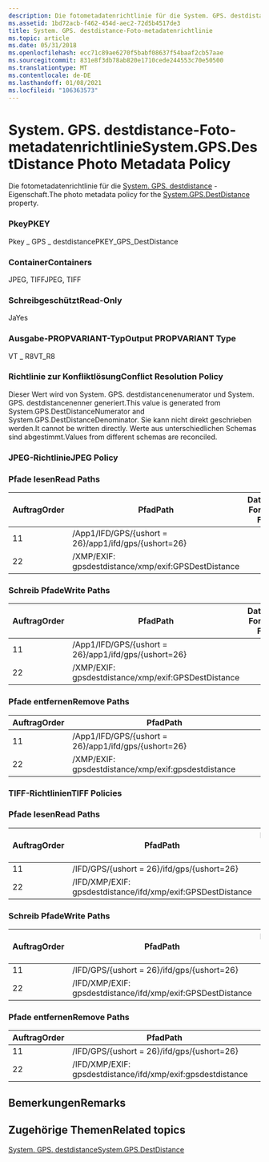 ```yaml
---
description: Die fotometadatenrichtlinie für die System. GPS. destdistance-Eigenschaft.
ms.assetid: 1bd72acb-f462-454d-aec2-72d5b4517de3
title: System. GPS. destdistance-Foto-metadatenrichtlinie
ms.topic: article
ms.date: 05/31/2018
ms.openlocfilehash: ecc71c89ae6270f5babf08637f54baaf2cb57aae
ms.sourcegitcommit: 831e8f3db78ab820e1710cede244553c70e50500
ms.translationtype: MT
ms.contentlocale: de-DE
ms.lasthandoff: 01/08/2021
ms.locfileid: "106363573"
---
```

# <a name="systemgpsdestdistance-photo-metadata-policy"></a><span data-ttu-id="0b259-103">System. GPS. destdistance-Foto-metadatenrichtlinie</span><span class="sxs-lookup"><span data-stu-id="0b259-103">System.GPS.DestDistance Photo Metadata Policy</span></span>

<span data-ttu-id="0b259-104">Die fotometadatenrichtlinie für die [System. GPS. destdistance](../properties/props-system-gps-destdistance.md) -Eigenschaft.</span><span class="sxs-lookup"><span data-stu-id="0b259-104">The photo metadata policy for the [System.GPS.DestDistance](../properties/props-system-gps-destdistance.md) property.</span></span>

### <a name="pkey"></a><span data-ttu-id="0b259-105">Pkey</span><span class="sxs-lookup"><span data-stu-id="0b259-105">PKEY</span></span>

<span data-ttu-id="0b259-106">Pkey \_ GPS \_ destdistance</span><span class="sxs-lookup"><span data-stu-id="0b259-106">PKEY\_GPS\_DestDistance</span></span>

### <a name="containers"></a><span data-ttu-id="0b259-107">Container</span><span class="sxs-lookup"><span data-stu-id="0b259-107">Containers</span></span>

<span data-ttu-id="0b259-108">JPEG, TIFF</span><span class="sxs-lookup"><span data-stu-id="0b259-108">JPEG, TIFF</span></span>

### <a name="read-only"></a><span data-ttu-id="0b259-109">Schreibgeschützt</span><span class="sxs-lookup"><span data-stu-id="0b259-109">Read-Only</span></span>

<span data-ttu-id="0b259-110">Ja</span><span class="sxs-lookup"><span data-stu-id="0b259-110">Yes</span></span>

### <a name="output-propvariant-type"></a><span data-ttu-id="0b259-111">Ausgabe-PROPVARIANT-Typ</span><span class="sxs-lookup"><span data-stu-id="0b259-111">Output PROPVARIANT Type</span></span>

<span data-ttu-id="0b259-112">VT \_ R8</span><span class="sxs-lookup"><span data-stu-id="0b259-112">VT\_R8</span></span>

### <a name="conflict-resolution-policy"></a><span data-ttu-id="0b259-113">Richtlinie zur Konfliktlösung</span><span class="sxs-lookup"><span data-stu-id="0b259-113">Conflict Resolution Policy</span></span>

<span data-ttu-id="0b259-114">Dieser Wert wird von System. GPS. destdistancenenumerator und System. GPS. destdistancenenner generiert.</span><span class="sxs-lookup"><span data-stu-id="0b259-114">This value is generated from System.GPS.DestDistanceNumerator and System.GPS.DestDistanceDenominator.</span></span> <span data-ttu-id="0b259-115">Sie kann nicht direkt geschrieben werden.</span><span class="sxs-lookup"><span data-stu-id="0b259-115">It cannot be written directly.</span></span> <span data-ttu-id="0b259-116">Werte aus unterschiedlichen Schemas sind abgestimmt.</span><span class="sxs-lookup"><span data-stu-id="0b259-116">Values from different schemas are reconciled.</span></span>

### <a name="jpeg-policy"></a><span data-ttu-id="0b259-117">JPEG-Richtlinie</span><span class="sxs-lookup"><span data-stu-id="0b259-117">JPEG Policy</span></span>

### <a name="read-paths"></a><span data-ttu-id="0b259-118">Pfade lesen</span><span class="sxs-lookup"><span data-stu-id="0b259-118">Read Paths</span></span>



| <span data-ttu-id="0b259-119">Auftrag</span><span class="sxs-lookup"><span data-stu-id="0b259-119">Order</span></span> | <span data-ttu-id="0b259-120">Pfad</span><span class="sxs-lookup"><span data-stu-id="0b259-120">Path</span></span>                      | <span data-ttu-id="0b259-121">Datenträger Format</span><span class="sxs-lookup"><span data-stu-id="0b259-121">Disk Format</span></span> |
|-------|---------------------------|-------------|
| <span data-ttu-id="0b259-122">1</span><span class="sxs-lookup"><span data-stu-id="0b259-122">1</span></span>     | <span data-ttu-id="0b259-123">/App1/IFD/GPS/{ushort = 26}</span><span class="sxs-lookup"><span data-stu-id="0b259-123">/app1/ifd/gps/{ushort=26}</span></span> |             |
| <span data-ttu-id="0b259-124">2</span><span class="sxs-lookup"><span data-stu-id="0b259-124">2</span></span>     | <span data-ttu-id="0b259-125">/XMP/EXIF: gpsdestdistance</span><span class="sxs-lookup"><span data-stu-id="0b259-125">/xmp/exif:GPSDestDistance</span></span> |             |



 

### <a name="write-paths"></a><span data-ttu-id="0b259-126">Schreib Pfade</span><span class="sxs-lookup"><span data-stu-id="0b259-126">Write Paths</span></span>



| <span data-ttu-id="0b259-127">Auftrag</span><span class="sxs-lookup"><span data-stu-id="0b259-127">Order</span></span> | <span data-ttu-id="0b259-128">Pfad</span><span class="sxs-lookup"><span data-stu-id="0b259-128">Path</span></span>                      | <span data-ttu-id="0b259-129">Datenträger Format</span><span class="sxs-lookup"><span data-stu-id="0b259-129">Disk Format</span></span> |
|-------|---------------------------|-------------|
| <span data-ttu-id="0b259-130">1</span><span class="sxs-lookup"><span data-stu-id="0b259-130">1</span></span>     | <span data-ttu-id="0b259-131">/App1/IFD/GPS/{ushort = 26}</span><span class="sxs-lookup"><span data-stu-id="0b259-131">/app1/ifd/gps/{ushort=26}</span></span> |             |
| <span data-ttu-id="0b259-132">2</span><span class="sxs-lookup"><span data-stu-id="0b259-132">2</span></span>     | <span data-ttu-id="0b259-133">/XMP/EXIF: gpsdestdistance</span><span class="sxs-lookup"><span data-stu-id="0b259-133">/xmp/exif:GPSDestDistance</span></span> |             |



 

### <a name="remove-paths"></a><span data-ttu-id="0b259-134">Pfade entfernen</span><span class="sxs-lookup"><span data-stu-id="0b259-134">Remove Paths</span></span>



| <span data-ttu-id="0b259-135">Auftrag</span><span class="sxs-lookup"><span data-stu-id="0b259-135">Order</span></span> | <span data-ttu-id="0b259-136">Pfad</span><span class="sxs-lookup"><span data-stu-id="0b259-136">Path</span></span>                      |
|-------|---------------------------|
| <span data-ttu-id="0b259-137">1</span><span class="sxs-lookup"><span data-stu-id="0b259-137">1</span></span>     | <span data-ttu-id="0b259-138">/App1/IFD/GPS/{ushort = 26}</span><span class="sxs-lookup"><span data-stu-id="0b259-138">/app1/ifd/gps/{ushort=26}</span></span> |
| <span data-ttu-id="0b259-139">2</span><span class="sxs-lookup"><span data-stu-id="0b259-139">2</span></span>     | <span data-ttu-id="0b259-140">/XMP/EXIF: gpsdestdistance</span><span class="sxs-lookup"><span data-stu-id="0b259-140">/xmp/exif:gpsdestdistance</span></span> |



 

### <a name="tiff-policies"></a><span data-ttu-id="0b259-141">TIFF-Richtlinien</span><span class="sxs-lookup"><span data-stu-id="0b259-141">TIFF Policies</span></span>

### <a name="read-paths"></a><span data-ttu-id="0b259-142">Pfade lesen</span><span class="sxs-lookup"><span data-stu-id="0b259-142">Read Paths</span></span>



| <span data-ttu-id="0b259-143">Auftrag</span><span class="sxs-lookup"><span data-stu-id="0b259-143">Order</span></span> | <span data-ttu-id="0b259-144">Pfad</span><span class="sxs-lookup"><span data-stu-id="0b259-144">Path</span></span>                          | <span data-ttu-id="0b259-145">Datenträger Format</span><span class="sxs-lookup"><span data-stu-id="0b259-145">Disk Format</span></span> |
|-------|-------------------------------|-------------|
| <span data-ttu-id="0b259-146">1</span><span class="sxs-lookup"><span data-stu-id="0b259-146">1</span></span>     | <span data-ttu-id="0b259-147">/IFD/GPS/{ushort = 26}</span><span class="sxs-lookup"><span data-stu-id="0b259-147">/ifd/gps/{ushort=26}</span></span>          |             |
| <span data-ttu-id="0b259-148">2</span><span class="sxs-lookup"><span data-stu-id="0b259-148">2</span></span>     | <span data-ttu-id="0b259-149">/IFD/XMP/EXIF: gpsdestdistance</span><span class="sxs-lookup"><span data-stu-id="0b259-149">/ifd/xmp/exif:GPSDestDistance</span></span> |             |



 

### <a name="write-paths"></a><span data-ttu-id="0b259-150">Schreib Pfade</span><span class="sxs-lookup"><span data-stu-id="0b259-150">Write Paths</span></span>



| <span data-ttu-id="0b259-151">Auftrag</span><span class="sxs-lookup"><span data-stu-id="0b259-151">Order</span></span> | <span data-ttu-id="0b259-152">Pfad</span><span class="sxs-lookup"><span data-stu-id="0b259-152">Path</span></span>                          | <span data-ttu-id="0b259-153">Datenträger Format</span><span class="sxs-lookup"><span data-stu-id="0b259-153">Disk Format</span></span> |
|-------|-------------------------------|-------------|
| <span data-ttu-id="0b259-154">1</span><span class="sxs-lookup"><span data-stu-id="0b259-154">1</span></span>     | <span data-ttu-id="0b259-155">/IFD/GPS/{ushort = 26}</span><span class="sxs-lookup"><span data-stu-id="0b259-155">/ifd/gps/{ushort=26}</span></span>          |             |
| <span data-ttu-id="0b259-156">2</span><span class="sxs-lookup"><span data-stu-id="0b259-156">2</span></span>     | <span data-ttu-id="0b259-157">/IFD/XMP/EXIF: gpsdestdistance</span><span class="sxs-lookup"><span data-stu-id="0b259-157">/ifd/xmp/exif:GPSDestDistance</span></span> |             |



 

### <a name="remove-paths"></a><span data-ttu-id="0b259-158">Pfade entfernen</span><span class="sxs-lookup"><span data-stu-id="0b259-158">Remove Paths</span></span>



| <span data-ttu-id="0b259-159">Auftrag</span><span class="sxs-lookup"><span data-stu-id="0b259-159">Order</span></span> | <span data-ttu-id="0b259-160">Pfad</span><span class="sxs-lookup"><span data-stu-id="0b259-160">Path</span></span>                          |
|-------|-------------------------------|
| <span data-ttu-id="0b259-161">1</span><span class="sxs-lookup"><span data-stu-id="0b259-161">1</span></span>     | <span data-ttu-id="0b259-162">/IFD/GPS/{ushort = 26}</span><span class="sxs-lookup"><span data-stu-id="0b259-162">/ifd/gps/{ushort=26}</span></span>          |
| <span data-ttu-id="0b259-163">2</span><span class="sxs-lookup"><span data-stu-id="0b259-163">2</span></span>     | <span data-ttu-id="0b259-164">/IFD/XMP/EXIF: gpsdestdistance</span><span class="sxs-lookup"><span data-stu-id="0b259-164">/ifd/xmp/exif:gpsdestdistance</span></span> |



 

## <a name="remarks"></a><span data-ttu-id="0b259-165">Bemerkungen</span><span class="sxs-lookup"><span data-stu-id="0b259-165">Remarks</span></span>

## <a name="related-topics"></a><span data-ttu-id="0b259-166">Zugehörige Themen</span><span class="sxs-lookup"><span data-stu-id="0b259-166">Related topics</span></span>

<dl> <dt>

[<span data-ttu-id="0b259-167">System. GPS. destdistance</span><span class="sxs-lookup"><span data-stu-id="0b259-167">System.GPS.DestDistance</span></span>](../properties/props-system-gps-destdistance.md)
</dt> </dl>

 

 
